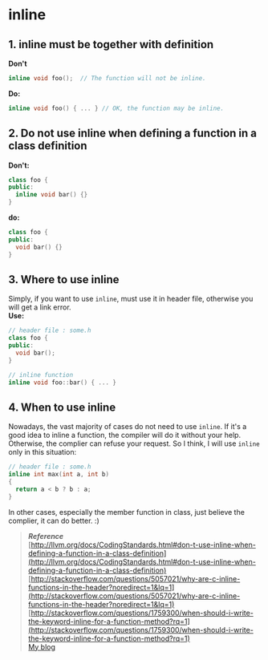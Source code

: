 inline
=====

## 1. inline must be together with definition

**Don't**
```c++
inline void foo();  // The function will not be inline.
```
**Do:**
```c++
inline void foo() { ... } // OK, the function may be inline.
```

## 2. Do not use inline when defining a function in a class definition

**Don't:**
```c++
class foo {
public:
  inline void bar() {}
}
```
**do:**
```c++
class foo {
public:
  void bar() {}
}
```

## 3. Where to use inline

Simply, if you want to use `inline`, must use it in header file, otherwise you will get a link error.<br>
**Use:**
```c++
// header file : some.h
class foo {
public:
  void bar();
}

// inline function
inline void foo::bar() { ... }
```

## 4. When to use inline

Nowadays, the vast majority of cases do not need to use `inline`. If it's a good idea to inline a function, the compiler will do it without your help. Otherwise, the complier can refuse your request.
So I think, I will use `inline` only in this situation:
```c++
// header file : some.h
inline int max(int a, int b)
{
  return a < b ? b : a;
}
```
In other cases, especially the member function in class, just believe the complier, it can do better. :)

>***Reference***<br>
[http://llvm.org/docs/CodingStandards.html#don-t-use-inline-when-defining-a-function-in-a-class-definition](http://llvm.org/docs/CodingStandards.html#don-t-use-inline-when-defining-a-function-in-a-class-definition)<br>
[http://stackoverflow.com/questions/5057021/why-are-c-inline-functions-in-the-header?noredirect=1&lq=1](http://stackoverflow.com/questions/5057021/why-are-c-inline-functions-in-the-header?noredirect=1&lq=1)<br>
[http://stackoverflow.com/questions/1759300/when-should-i-write-the-keyword-inline-for-a-function-method?rq=1](http://stackoverflow.com/questions/1759300/when-should-i-write-the-keyword-inline-for-a-function-method?rq=1)<br>
[My blog](http://www.cnblogs.com/GodA/p/6554591.html)

